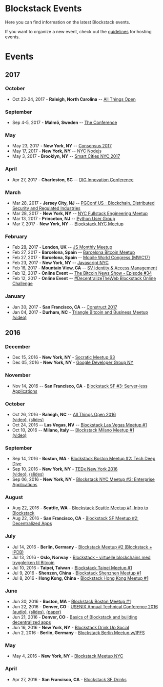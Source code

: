 # Blockstack Events

Here you can find information on the latest Blockstack events.

If you want to organize a new event, check out the [guidelines](/events/events-guidelines.md) for hosting events.

# Events 

## 2017

### October 

* Oct 23-24, 2017 - **Raleigh, North Carolina** -- [All Things Open](https://allthingsopen.org/)

### September 

* Sep 4-5, 2017 - **Malmö, Sweden** -- [The Conference](https://2017.theconference.se/)

### May

* May 23, 2017 - **New York, NY** -- [Consensus 2017](http://www.coindesk.com/events/consensus-2017/)
* May 17, 2017 - **New York, NY** -- [NYC Nodejs](https://www.meetup.com/nodejs/)
* May 3, 2017 - **Brooklyn, NY** -- [Smart Cities NYC 2017](http://smartcitiesnyc.com/)

### April 

* Apr 27, 2017 - **Charleston, SC** -- [DIG Innovation Conference](http://icon.digsouth.com/)

### March 

* Mar 28, 2017 - **Jersey City, NJ** -- [PGConf US - Blockchain, Distributed Security and Regulated Industries](http://pgconf.us/conferences/2017/program/proposals/347)
* Mar 28, 2017 - **New York, NY** -- [NYC Fullstack Engineering Meetup](https://www.meetup.com/Full-Stack-Engineering-Meetup/events/237581031/)
* Mar 13, 2017 - **Princeton, NJ** -- [Python User Group](https://www.meetup.com/pug-ip/events/237749846/)
* Mar 7, 2017 - **New York, NY** -- [Blockstack NYC Meetup](https://www.meetup.com/Blockstack-NYC/events/237769804/)

### February 

* Feb 28, 2017 - **London, UK** -- [JS Monthly Meetup](https://www.meetup.com/js-monthly/events/237604270/)
* Feb 27, 2017 - **Barcelona, Spain** -- [Barcelona Bitcoin Meetup](https://www.meetup.com/bitcoin-barcelona/events/237576633/)
* Feb 27, 2017 - **Barcelona, Spain** -- [Mobile World Congress (MWC17)](https://www.mobileworldcongress.com/session/the-disruptive-impact-of-blockchain/)
* Feb 23, 2017 - **New York, NY** -- [Javascript NYC](https://www.meetup.com/JavaScript-New-York-City/events/237458699/)
* Feb 16, 2017 - **Mountain View, CA** -- [SV Identity & Access Management](https://www.meetup.com/Silicon-Valley-IAM-User-Group/events/236979278/)
* Feb 12, 2017 - **Online Event** -- [The Bitcoin News Show - Episode #34](https://www.youtube.com/watch?v=yUOnFf8-XBY)
* Feb 12, 2017 - **Online Event** -- [#DecentralizeTheWeb Blockstack Online Challenge](https://www.eventbrite.com/e/decentralizetheweb-challenge-tickets-31190551780)

### January

* Jan 30, 2017 - **San Francisco, CA** -- [Construct 2017](http://www.coindesk.com/events/construct-2017/videos/)
* Jan 04, 2017 - **Durham, NC** - [Triangle Bitcoin and Business Meetup](https://www.meetup.com/Triangle-Bitcoin-Business-Meetup/events/235441866/)<br>[(video)](https://www.youtube.com/watch?v=uiEdRn7tM8Y&feature=youtu.be&t=58s)

## 2016 

### December

* Dec 15, 2016 - **New York, NY** - [Socratic Meetup 63](https://www.meetup.com/BitDevsNYC/events/235653277)
* Dec 05, 2016 - **New York, NY** - [Google Developer Group NY](https://www.meetup.com/gdgnyc/events/231372185/)


### November 

* Nov 14, 2016 -- **San Francisco, CA** - [Blockstack SF #3: Server-less Applications](https://www.meetup.com/Blockstack-SF/events/235252455/)

### October 

* Oct 26, 2016 - **Raleigh, NC** -- [All Things Open 2016](https://allthingsopen.org/talk/decentralized-server-less-applications-with-blockstack/)
<br>[(video)](https://www.youtube.com/watch?v=WveXpldGGa8), [(slides)](https://speakerdeck.com/ryanshea/decentralized-server-less-applications-with-blockstack-all-things-open)
* Oct 24, 2016 -- **Las Vegas, NV** -- [Blockstack Las Vegas Meetup #1](https://www.meetup.com/Blockstack-Las-Vegas/events/234923945/)
* Oct 10, 2016 -- **Milano, Italy** -- [Blockstack Milano Meetup #1](https://www.meetup.com/Blockstack-Milano/events/234007109/)<br>[(video)](https://www.youtube.com/watch?v=nSRUTjH9OBQ)

### September

* Sep 14, 2016 - **Boston, MA** - [Blockstack Boston Meetup #2: Tech Deep Dive](https://www.meetup.com/Blockstack-Boston/events/233827167/)
* Sep 10, 2016 - **New York, NY** - [TEDx New York 2016](http://www.tedxnewyork.com/talks/)
<br>[(video)](https://www.youtube.com/watch?v=qtOIh93Hvuw&feature=youtu.be&list=PLvaRUGvjpFS2ciobOlOwMeVKDqO7S9ar6), [(slides)](https://speakerdeck.com/muneeb/building-the-new-internet-tedx-new-york)
* Sep 06, 2016 - **New York, NY** - [Blockstack NYC Meetup #3: Enterprise Applications](http://www.meetup.com/Blockstack-NYC/events/233377415/)

### August

* Aug 22, 2016 - **Seattle, WA** - [Blockstack Seattle Meetup #1: Intro to Blockstack](https://www.meetup.com/Blockstack-Seattle/events/233144759/)
* Aug 22, 2016 - **San Francisco, CA** - [Blockstack SF Meetup #2: Decentralized Apps](http://www.meetup.com/Blockstack-SF/events/233144900/)

### July

* Jul 14, 2016 - **Berlin, Germany** - [Blockstack Meetup #2 (Blockstack + IPDB)](http://www.meetup.com/Blockstack-Berlin/events/232540648/)
* Jul 13, 2016 - **Oslo, Norway** - [Blockstack - virtuelle blockchains med tryggleiken til Bitcoin](http://www.meetup.com/dectechoslo/events/232276736/)
* Jul 10, 2016 - **Taipei, Taiwan** - [Blockstack Taipei Meetup #1](http://www.meetup.com/Blockstack-Taipei/events/232194801/)
* Jul 9, 2016 - **Shenzen, China** - [Blockstack Shenzhen Meetup #1](http://www.meetup.com/Blockstack-Shenzhen/events/232194813/)
* Jul 8, 2016 - **Hong Kong, China** - [Blockstack Hong Kong Meetup #1](http://www.meetup.com/Blockstack-HK/events/232194750/)

### June

* Jun 30, 2016 - **Boston, MA** - [Blockstack Boston Meetup #1](https://www.meetup.com/Blockstack-Boston/events/232082148/)
* Jun 22, 2016 - **Denver, CO** - [USENIX Annual Technical Conference 2016](https://www.usenix.org/conference/atc16/technical-sessions/presentation/ali)
<br>[(audio)](https://www.usenix.org/conference/atc16/technical-sessions/presentation/ali),
[(slides)](https://www.usenix.org/sites/default/files/conference/protected-files/atc16_slides_ali.pdf),
[(paper)](https://www.usenix.org/system/files/conference/atc16/atc16_paper-ali.pdf)
* Jun 21, 2016 - **Denver, CO** - [Basics of Blockstack and building decentralized apps](http://www.meetup.com/Blockstack-Denver/events/231996263/)
* Jun 16, 2016 - **New York, NY** - [Blockstack Drink Up Social](http://www.meetup.com/Blockstack-NYC/events/231699366/)
* Jun 2, 2016 - **Berlin, Germany** - [Blockstack Berlin Meetup w/IPFS](http://www.meetup.com/Blockstack-Berlin/events/231428283/)

### May

* May 4, 2016 - **New York, NY** - [Blockstack Meetup NYC](http://www.meetup.com/Blockstack-NYC/events/230401990/)

### April

* Apr 27, 2016 - **San Francisco, CA** - [Blockstack SF Drinks](http://www.meetup.com/Blockstack-SF/events/230643540/)
